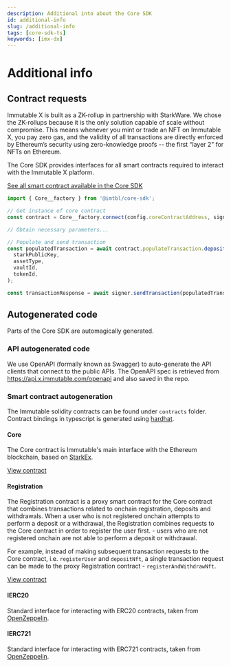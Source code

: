 ```yaml
---
description: Additional into about the Core SDK
id: additional-info
slug: /additional-info
tags: [core-sdk-ts]
keywords: [imx-dx]
---
```


# Additional info

## Contract requests

Immutable X is built as a ZK-rollup in partnership with StarkWare. We chose the ZK-rollups because it is the only solution capable of scale without compromise. This means whenever you mint or trade an NFT on Immutable X, you pay zero gas, and the validity of all transactions are directly enforced by Ethereum’s security using zero-knowledge proofs -- the first “layer 2” for NFTs on Ethereum.

The Core SDK provides interfaces for all smart contracts required to interact with the Immutable X platform.

[See all smart contract available in the Core SDK](#smart-contract-autogeneration)

```ts
import { Core__factory } from '@imtbl/core-sdk';

// Get instance of core contract
const contract = Core__factory.connect(config.coreContractAddress, signer);

// Obtain necessary parameters...

// Populate and send transaction
const populatedTransaction = await contract.populateTransaction.depositNft(
  starkPublicKey,
  assetType,
  vaultId,
  tokenId,
);

const transactionResponse = await signer.sendTransaction(populatedTransaction);
```

## Autogenerated code

Parts of the Core SDK are automagically generated.

### API autogenerated code

We use OpenAPI (formally known as Swagger) to auto-generate the API clients that connect to the public APIs.
The OpenAPI spec is retrieved from https://api.x.immutable.com/openapi and also saved in the repo.

### Smart contract autogeneration

The Immutable solidity contracts can be found under `contracts` folder. Contract bindings in typescript is generated using [hardhat](https://hardhat.org/guides/compile-contracts.html).

#### Core

The Core contract is Immutable's main interface with the Ethereum blockchain, based on [StarkEx](https://docs.starkware.co/starkex-v4).

[View contract](https://github.com/immutable/imx-core-sdk/blob/0.7.0/contracts/Core.sol)

#### Registration

The Registration contract is a proxy smart contract for the Core contract that combines transactions related to onchain registration, deposits and withdrawals. When a user who is not registered onchain attempts to perform a deposit or a withdrawal, the Registration combines requests to the Core contract in order to register the user first. - users who are not registered onchain are not able to perform a deposit or withdrawal.

For example, instead of making subsequent transaction requests to the Core contract, i.e. `registerUser` and `depositNft`, a single transaction request can be made to the proxy Registration contract - `registerAndWithdrawNft`.

[View contract](https://github.com/immutable/imx-core-sdk/blob/0.7.0/contracts/Registration.sol)

#### IERC20

Standard interface for interacting with ERC20 contracts, taken from [OpenZeppelin](https://docs.openzeppelin.com/contracts/4.x/api/token/erc20#IERC20).

#### IERC721

Standard interface for interacting with ERC721 contracts, taken from [OpenZeppelin](https://docs.openzeppelin.com/contracts/4.x/api/token/erc721#IERC721).
